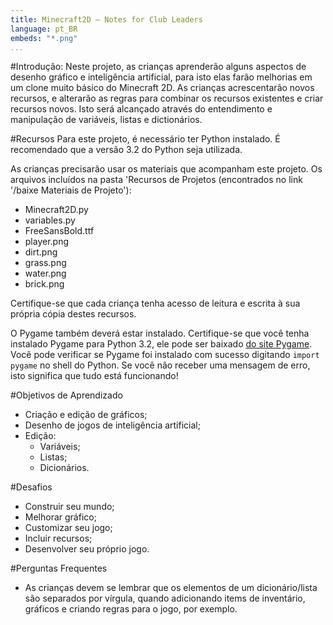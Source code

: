 ```yaml
---
title: Minecraft2D — Notes for Club Leaders
language: pt_BR
embeds: "*.png"
...
```


#Introdução:
Neste projeto, as crianças aprenderão alguns aspectos de desenho gráfico e inteligência artificial, para isto elas farão melhorias em um clone muito básico do Minecraft 2D. As crianças acrescentarão novos recursos, e alterarão as regras para combinar os recursos existentes e criar recursos novos. Isto será alcançado através do entendimento e manipulação de variáveis, listas e dictionários.

#Recursos
Para este projeto, é necessário ter Python instalado. É recomendado que a versão 3.2 do Python seja utilizada. 

As crianças precisarão usar os materiais que acompanham este projeto. Os arquivos incluídos na pasta 'Recursos de Projetos (encontrados no link '/baixe Materiais de Projeto'):

+ Minecraft2D.py
+ variables.py
+ FreeSansBold.ttf
+ player.png
+ dirt.png
+ grass.png
+ water.png
+ brick.png

Certifique-se que cada criança tenha acesso de leitura e escrita à sua própria cópia destes recursos.

O Pygame também deverá estar instalado. Certifique-se que você tenha instalado Pygame para Python 3.2, ele pode ser baixado <a href="http://www.pygame.org/download.shtml">do site Pygame</a>. Você pode verificar se Pygame foi instalado com sucesso digitando `import pygame` no shell do Python. Se você não receber uma mensagem de erro, isto significa que tudo está funcionando!

#Objetivos de Aprendizado
+ Criação e edição de gráficos;
+ Desenho de jogos de inteligência artificial;
+ Edição:
	+ Variáveis;
	+ Listas;
	+ Dicionários.

#Desafios
+ Construir seu mundo;
+ Melhorar gráfico;
+ Customizar seu jogo;
+ Incluir recursos;
+ Desenvolver seu próprio jogo.


#Perguntas Frequentes
+ As crianças devem se lembrar que os elementos de um dicionário/lista são separados por vírgula, quando adicionando items de inventário, gráficos e criando regras para o jogo, por exemplo.


